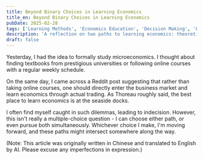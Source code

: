 ```yaml
---
title: Beyond Binary Choices in Learning Economics
title_en: Beyond Binary Choices in Learning Economics
pubDate: 2025-02-28
tags: ['Learning Methods', 'Economics Education', 'Decision Making', 'Learning Path']
description: 'A reflection on two paths to learning economics: theoretical study versus practical experience, challenging the binary thinking in learning choices and emphasizing the complementary nature of different approaches.'
draft: false
---
```



Yesterday, I had the idea to formally study microeconomics. I thought about finding textbooks from prestigious universities or following online courses with a regular weekly schedule.

On the same day, I came across a Reddit post suggesting that rather than taking online courses, one should directly enter the business market and learn economics through actual trading. As Thoreau roughly said, the best place to learn economics is at the seaside docks.

I often find myself caught in such dilemmas, leading to indecision. However, this isn't really a multiple-choice question - I can choose either path, or even pursue both simultaneously. Whichever choice I make, I'm moving forward, and these paths might intersect somewhere along the way.

(Note: This article was originally written in Chinese and translated to English by AI. Please excuse any imperfections in expression.)
